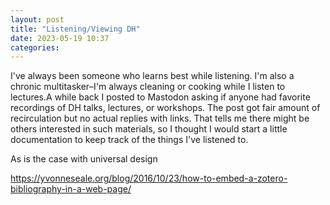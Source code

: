 ```yaml
---
layout: post
title: "Listening/Viewing DH"
date: 2023-05-19 10:37
categories: 
---
```

I've always been someone who learns best while listening. I'm also a chronic multitasker–I'm always cleaning or cooking while I listen to lectures.A while back I posted to Mastodon asking if anyone had favorite recordings of DH talks, lectures, or workshops. The post got fair amount of recirculation but no actual replies with links. That tells me there might be others interested in such materials, so I thought I would start a little documentation to keep track of the things I've listened to.

As is the case with universal design

https://yvonneseale.org/blog/2016/10/23/how-to-embed-a-zotero-bibliography-in-a-web-page/

<script src="http://bibbase.org/show?bib=https://bibbase.org/show?bib=https%3A%2F%2Fapi.zotero.org%2Fusers%2F1308245%2Fcollections%2FGYNETXY7%2Fitems%3Fkey%3Dugllva0qJZGF14zBthiBVLaV%26format%3Dbibtex%26limit%3D100&msg=embed&jsonp=1"></script>

